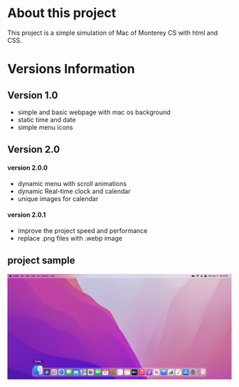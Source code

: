 # About this project

This project is a simple simulation of Mac of Monterey CS with html and CSS.

# Versions Information

## Version 1.0

-   simple and basic webpage with mac os background
-   static time and date
-   simple menu icons

## Version 2.0

#### version 2.0.0

-   dynamic menu with scroll animations
-   dynamic Real-time clock and calendar
-   unique images for calendar

#### version 2.0.1

-   improve the project speed and performance
-   replace .png files with .webp image

## project sample

![mac_os_ui](https://github.com/Abolfazlms/MacOS_monterey_UI/blob/main/macos_ui.jpg)

